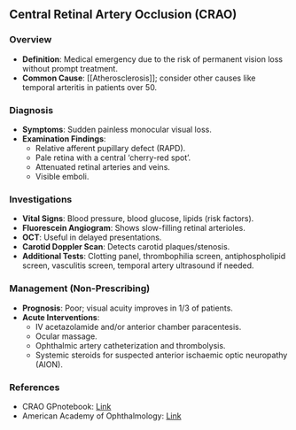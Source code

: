 ## Central Retinal Artery Occlusion (CRAO)

### Overview
- **Definition**: Medical emergency due to the risk of permanent vision loss without prompt treatment.
- **Common Cause**: [[Atherosclerosis]]; consider other causes like temporal arteritis in patients over 50.

### Diagnosis
- **Symptoms**: Sudden painless monocular visual loss.
- **Examination Findings**:
  - Relative afferent pupillary defect (RAPD).
  - Pale retina with a central ‘cherry-red spot’.
  - Attenuated retinal arteries and veins.
  - Visible emboli.

### Investigations
- **Vital Signs**: Blood pressure, blood glucose, lipids (risk factors).
- **Fluorescein Angiogram**: Shows slow-filling retinal arterioles.
- **OCT**: Useful in delayed presentations.
- **Carotid Doppler Scan**: Detects carotid plaques/stenosis.
- **Additional Tests**: Clotting panel, thrombophilia screen, antiphospholipid screen, vasculitis screen, temporal artery ultrasound if needed.

### Management (Non-Prescribing)
- **Prognosis**: Poor; visual acuity improves in 1/3 of patients.
- **Acute Interventions**:
  - IV acetazolamide and/or anterior chamber paracentesis.
  - Ocular massage.
  - Ophthalmic artery catheterization and thrombolysis.
  - Systemic steroids for suspected anterior ischaemic optic neuropathy (AION).

### References
- CRAO GPnotebook: [Link](https://gpnotebook.com/simplepage.cfm?ID=2067070979)
- American Academy of Ophthalmology: [Link](https://www.aao.org/eyenet/article/diagnosis-and-management-of-crao)